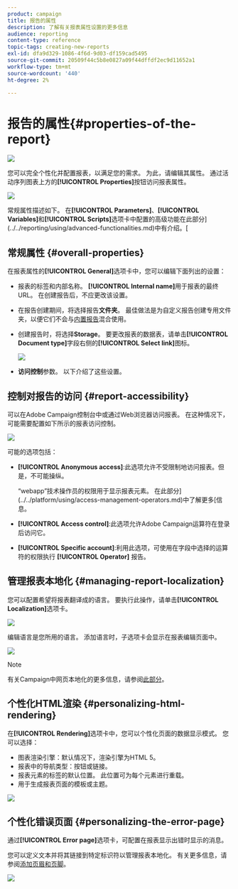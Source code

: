 ```yaml
---
product: campaign
title: 报告的属性
description: 了解有关报表属性设置的更多信息
audience: reporting
content-type: reference
topic-tags: creating-new-reports
exl-id: dfa9d329-1086-4f6d-9d03-df159cad5495
source-git-commit: 20509f44c5b8e0827a09f44dffdf2ec9d11652a1
workflow-type: tm+mt
source-wordcount: '440'
ht-degree: 2%

---
```


# 报告的属性{#properties-of-the-report}

![](../../assets/common.svg)

您可以完全个性化并配置报表，以满足您的需求。 为此，请编辑其属性。 通过活动序列图表上方的&#x200B;**[!UICONTROL Properties]**&#x200B;按钮访问报表属性。

![](assets/s_ncs_advuser_report_properties_01.png)

常规属性描述如下。 在&#x200B;**[!UICONTROL Parameters]**、**[!UICONTROL Variables]**&#x200B;和&#x200B;**[!UICONTROL Scripts]**&#x200B;选项卡中配置的高级功能在此部分](../../reporting/using/advanced-functionalities.md)中有介绍。[

## 常规属性 {#overall-properties}

在报表属性的&#x200B;**[!UICONTROL General]**&#x200B;选项卡中，您可以编辑下面列出的设置：

* 报表的标签和内部名称。 **[!UICONTROL Internal name]**&#x200B;用于报表的最终URL。 在创建报告后，不应更改该设置。

* 在报告创建期间，将选择报告&#x200B;**文件夹**。 最佳做法是为自定义报告创建专用文件夹，以便它们不会与[内置报告](../../reporting/using/about-campaign-built-in-reports.md)混合使用。

* 创建报告时，将选择&#x200B;**Storage**。 要更改报表的数据表，请单击&#x200B;**[!UICONTROL Document type]**&#x200B;字段右侧的&#x200B;**[!UICONTROL Select link]**&#x200B;图标。

   ![](assets/s_ncs_advuser_report_properties_02.png)

* **访问控制**&#x200B;参数。 以下介绍了这些设置。

## 控制对报告的访问 {#report-accessibility}

可以在Adobe Campaign控制台中或通过Web浏览器访问报表。 在这种情况下，可能需要配置如下所示的报表访问控制。

![](assets/s_ncs_advuser_report_properties_02b.png)

可能的选项包括：

* **[!UICONTROL Anonymous access]**:此选项允许不受限制地访问报表。但是，不可能操纵。

   “webapp”技术操作员的权限用于显示报表元素。 在此部分](../../platform/using/access-management-operators.md)中了解更多[信息。

* **[!UICONTROL Access control]**:此选项允许Adobe Campaign运算符在登录后访问它。
* **[!UICONTROL Specific account]**:利用此选项，可使用在字段中选择的运算符的权限执行 **[!UICONTROL Operator]** 报告。

## 管理报表本地化 {#managing-report-localization}

您可以配置希望将报表翻译成的语言。 要执行此操作，请单击&#x200B;**[!UICONTROL Localization]**&#x200B;选项卡。

![](assets/s_ncs_advuser_report_properties_06.png)

编辑语言是您所用的语言。 添加语言时，子选项卡会显示在报表编辑页面中。

![](assets/s_ncs_advuser_report_properties_05a.png)

>[!NOTE]
>
>有关Campaign中网页本地化的更多信息，请参阅[此部分](../../web/using/translating-a-web-form.md)。

## 个性化HTML渲染 {#personalizing-html-rendering}

在&#x200B;**[!UICONTROL Rendering]**&#x200B;选项卡中，您可以个性化页面的数据显示模式。 您可以选择：

* 图表渲染引擎：默认情况下，渲染引擎为HTML 5。
* 报表中的导航类型：按钮或链接。
* 报表元素的标签的默认位置。 此位置可为每个元素进行重载。
* 用于生成报表页面的模板或主题。

![](assets/s_ncs_advuser_report_properties_08.png)

## 个性化错误页面 {#personalizing-the-error-page}

通过&#x200B;**[!UICONTROL Error page]**&#x200B;选项卡，可配置在报表显示出错时显示的消息。

您可以定义文本并将其链接到特定标识符以管理报表本地化。 有关更多信息，请参阅[添加页眉和页脚](../../reporting/using/element-layout.md#adding-a-header-and-a-footer)。

![](assets/s_ncs_advuser_report_properties_11.png)
